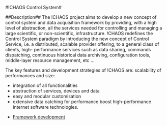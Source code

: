#!CHAOS Control System#


##Description##
The !CHAOS project aims to develop a new concept of control system and data acquisition framework by providing, with a high level of abstraction, all the services needed for controlling and managing a large scientific, or non-scientific, infrastructure.
!CHAOS redefines the Control System paradigm by introducing the new concept of Control Service, i.e. a distributed, scalable provider offering, to a general class of clients, high- performance services such as data sharing, commands dispatching, continuous historical data archiving, configuration tools, middle-layer resource management, etc ...

The key features and development strategies of !CHAOS are: scalability of performances and size:
* integration of all functionalities
* abstraction of services, devices and data
* easy and modular customisation
* extensive data catching for performance boost high-performance internet software technologies.

- [Framework development](development/framework/experimental/html/index.html)